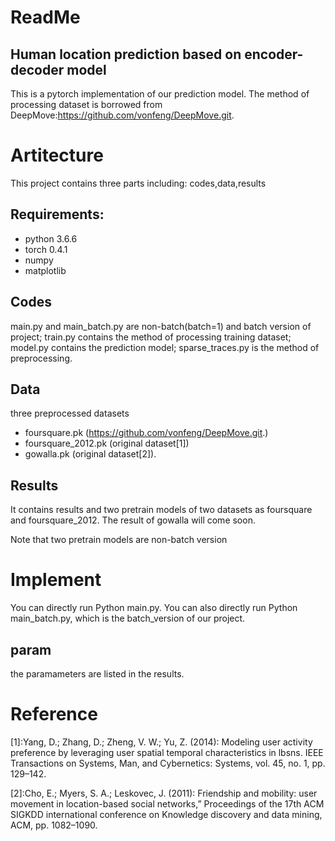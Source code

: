 # ReadMe
## Human location prediction based on encoder-decoder model

This is a pytorch implementation of our prediction model. The method of processing dataset is borrowed from DeepMove:https://github.com/vonfeng/DeepMove.git.

# Artitecture
This project contains three parts including: codes,data,results
## Requirements:
* python 3.6.6
* torch 0.4.1
* numpy
* matplotlib

## Codes
main.py and main_batch.py are non-batch(batch=1) and batch version of project; train.py contains the method of processing training dataset; model.py contains the prediction model; sparse_traces.py is the method of preprocessing.

## Data
three preprocessed datasets
* foursquare.pk (https://github.com/vonfeng/DeepMove.git.)
* foursquare_2012.pk (original dataset[1])
* gowalla.pk (original dataset[2]).

## Results
It contains results and two pretrain models of two datasets as foursquare and foursquare_2012.
The result of gowalla will come soon.

Note that two pretrain models are non-batch version
# Implement

You can directly run Python main.py.
You can also directly run Python main_batch.py, which is the batch_version of our project.

## param 

the paramameters are listed in the results.

# Reference 
[1]:Yang, D.; Zhang, D.; Zheng, V. W.; Yu, Z. (2014): Modeling user activity preference by leveraging user spatial temporal characteristics in lbsns. IEEE Transactions on Systems, Man, and Cybernetics: Systems, vol. 45, no. 1, pp. 129–142.

[2]:Cho, E.; Myers, S. A.; Leskovec, J. (2011): Friendship and mobility: user movement in location-based social networks,” Proceedings of the 17th ACM SIGKDD international conference on Knowledge discovery and data mining, ACM, pp. 1082–1090.